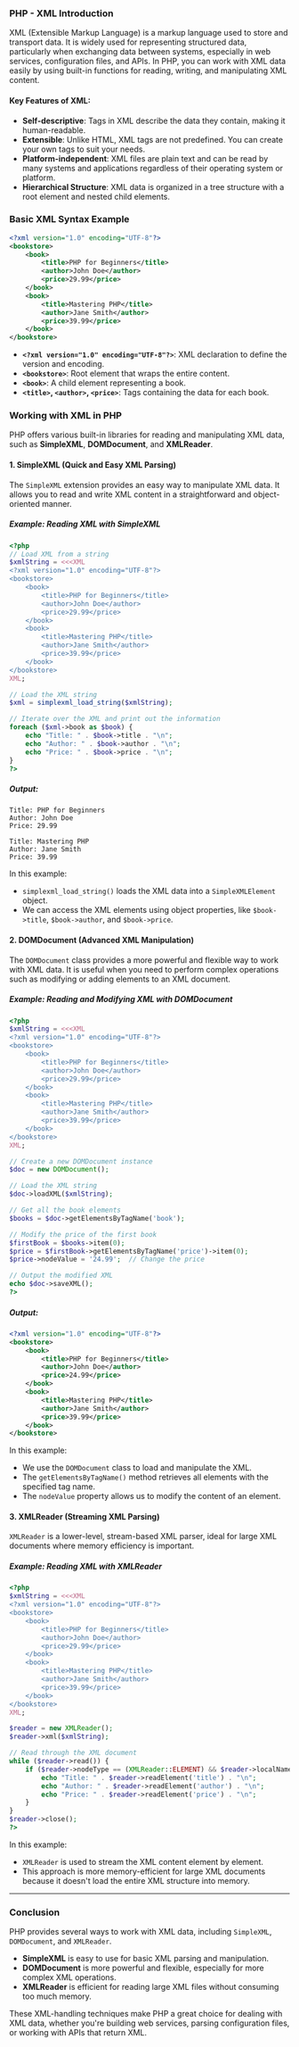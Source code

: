### PHP - XML Introduction

XML (Extensible Markup Language) is a markup language used to store and transport data. It is widely used for representing structured data, particularly when exchanging data between systems, especially in web services, configuration files, and APIs. In PHP, you can work with XML data easily by using built-in functions for reading, writing, and manipulating XML content.

#### Key Features of XML:
- **Self-descriptive**: Tags in XML describe the data they contain, making it human-readable.
- **Extensible**: Unlike HTML, XML tags are not predefined. You can create your own tags to suit your needs.
- **Platform-independent**: XML files are plain text and can be read by many systems and applications regardless of their operating system or platform.
- **Hierarchical Structure**: XML data is organized in a tree structure with a root element and nested child elements.

### Basic XML Syntax Example

```xml
<?xml version="1.0" encoding="UTF-8"?>
<bookstore>
    <book>
        <title>PHP for Beginners</title>
        <author>John Doe</author>
        <price>29.99</price>
    </book>
    <book>
        <title>Mastering PHP</title>
        <author>Jane Smith</author>
        <price>39.99</price>
    </book>
</bookstore>
```

- **`<?xml version="1.0" encoding="UTF-8"?>`**: XML declaration to define the version and encoding.
- **`<bookstore>`**: Root element that wraps the entire content.
- **`<book>`**: A child element representing a book.
- **`<title>`, `<author>`, `<price>`**: Tags containing the data for each book.

### Working with XML in PHP

PHP offers various built-in libraries for reading and manipulating XML data, such as **SimpleXML**, **DOMDocument**, and **XMLReader**.

#### 1. **SimpleXML** (Quick and Easy XML Parsing)

The `SimpleXML` extension provides an easy way to manipulate XML data. It allows you to read and write XML content in a straightforward and object-oriented manner.

##### Example: Reading XML with SimpleXML

```php
<?php
// Load XML from a string
$xmlString = <<<XML
<?xml version="1.0" encoding="UTF-8"?>
<bookstore>
    <book>
        <title>PHP for Beginners</title>
        <author>John Doe</author>
        <price>29.99</price>
    </book>
    <book>
        <title>Mastering PHP</title>
        <author>Jane Smith</author>
        <price>39.99</price>
    </book>
</bookstore>
XML;

// Load the XML string
$xml = simplexml_load_string($xmlString);

// Iterate over the XML and print out the information
foreach ($xml->book as $book) {
    echo "Title: " . $book->title . "\n";
    echo "Author: " . $book->author . "\n";
    echo "Price: " . $book->price . "\n";
}
?>
```

##### Output:
```
Title: PHP for Beginners
Author: John Doe
Price: 29.99

Title: Mastering PHP
Author: Jane Smith
Price: 39.99
```

In this example:
- `simplexml_load_string()` loads the XML data into a `SimpleXMLElement` object.
- We can access the XML elements using object properties, like `$book->title`, `$book->author`, and `$book->price`.

#### 2. **DOMDocument** (Advanced XML Manipulation)

The `DOMDocument` class provides a more powerful and flexible way to work with XML data. It is useful when you need to perform complex operations such as modifying or adding elements to an XML document.

##### Example: Reading and Modifying XML with DOMDocument

```php
<?php
$xmlString = <<<XML
<?xml version="1.0" encoding="UTF-8"?>
<bookstore>
    <book>
        <title>PHP for Beginners</title>
        <author>John Doe</author>
        <price>29.99</price>
    </book>
    <book>
        <title>Mastering PHP</title>
        <author>Jane Smith</author>
        <price>39.99</price>
    </book>
</bookstore>
XML;

// Create a new DOMDocument instance
$doc = new DOMDocument();

// Load the XML string
$doc->loadXML($xmlString);

// Get all the book elements
$books = $doc->getElementsByTagName('book');

// Modify the price of the first book
$firstBook = $books->item(0);
$price = $firstBook->getElementsByTagName('price')->item(0);
$price->nodeValue = '24.99';  // Change the price

// Output the modified XML
echo $doc->saveXML();
?>
```

##### Output:
```xml
<?xml version="1.0" encoding="UTF-8"?>
<bookstore>
    <book>
        <title>PHP for Beginners</title>
        <author>John Doe</author>
        <price>24.99</price>
    </book>
    <book>
        <title>Mastering PHP</title>
        <author>Jane Smith</author>
        <price>39.99</price>
    </book>
</bookstore>
```

In this example:
- We use the `DOMDocument` class to load and manipulate the XML.
- The `getElementsByTagName()` method retrieves all elements with the specified tag name.
- The `nodeValue` property allows us to modify the content of an element.

#### 3. **XMLReader** (Streaming XML Parsing)

`XMLReader` is a lower-level, stream-based XML parser, ideal for large XML documents where memory efficiency is important.

##### Example: Reading XML with XMLReader

```php
<?php
$xmlString = <<<XML
<?xml version="1.0" encoding="UTF-8"?>
<bookstore>
    <book>
        <title>PHP for Beginners</title>
        <author>John Doe</author>
        <price>29.99</price>
    </book>
    <book>
        <title>Mastering PHP</title>
        <author>Jane Smith</author>
        <price>39.99</price>
    </book>
</bookstore>
XML;

$reader = new XMLReader();
$reader->xml($xmlString);

// Read through the XML document
while ($reader->read()) {
    if ($reader->nodeType == (XMLReader::ELEMENT) && $reader->localName == 'book') {
        echo "Title: " . $reader->readElement('title') . "\n";
        echo "Author: " . $reader->readElement('author') . "\n";
        echo "Price: " . $reader->readElement('price') . "\n";
    }
}
$reader->close();
?>
```

In this example:
- `XMLReader` is used to stream the XML content element by element.
- This approach is more memory-efficient for large XML documents because it doesn't load the entire XML structure into memory.

---

### Conclusion

PHP provides several ways to work with XML data, including `SimpleXML`, `DOMDocument`, and `XMLReader`. 

- **SimpleXML** is easy to use for basic XML parsing and manipulation.
- **DOMDocument** is more powerful and flexible, especially for more complex XML operations.
- **XMLReader** is efficient for reading large XML files without consuming too much memory.

These XML-handling techniques make PHP a great choice for dealing with XML data, whether you're building web services, parsing configuration files, or working with APIs that return XML.
